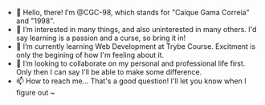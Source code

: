 - 👋 Hello, there! I’m @CGC-98, which stands for "Caíque Gama Correia" and "1998".
- 👀 I’m interested in many things, and also uninterested in many others. I'd say learning is a passion and a curse, so bring it in!
- 🌱 I’m currently learning Web Development at Trybe Course. Excitment is only the begining of how I'm feeling about it.
- 💞️ I’m looking to collaborate on my personal and professional life first. Only then I can say I'll be able to make some difference.
- 📫 How to reach me... That's a good question! I'll let you know when I figure out ~
